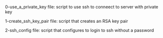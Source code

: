 0-use_a_private_key file: script to use ssh to conneect to server with private key

1-create_ssh_key_pair file: script that creates an RSA key pair

2-ssh_config file: script that configures to login to ssh without a password